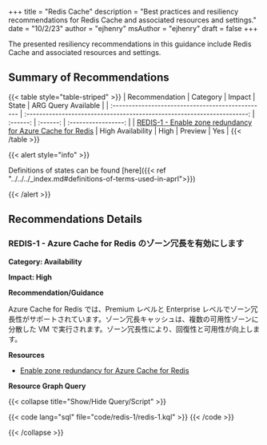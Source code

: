 +++
title = "Redis Cache"
description = "Best practices and resiliency recommendations for Redis Cache and associated resources and settings."
date = "10/2/23"
author = "ejhenry"
msAuthor = "ejhenry"
draft = false
+++

The presented resiliency recommendations in this guidance include Redis Cache and associated resources and settings.

## Summary of Recommendations

{{< table style="table-striped" >}}
| Recommendation                                    |  Category                                                               |  Impact         |  State            | ARG Query Available |
| :------------------------------------------------ | :---------------------------------------------------------------------: | :------:        | :------:          | :-----------------: |
| [REDIS-1 - Enable zone redundancy for Azure Cache for Redis](#redis-1---enable-zone-redundancy-for-azure-cache-for-redis) | High Availability | High | Preview  |         Yes         |
{{< /table >}}

{{< alert style="info" >}}

Definitions of states can be found [here]({{< ref "../../../_index.md#definitions-of-terms-used-in-aprl">}})

{{< /alert >}}

## Recommendations Details

### REDIS-1 - Azure Cache for Redis のゾーン冗長を有効にします

**Category: Availability**

**Impact: High**

**Recommendation/Guidance**

Azure Cache for Redis では、Premium レベルと Enterprise レベルでゾーン冗長性がサポートされています。ゾーン冗長キャッシュは、複数の可用性ゾーンに分散した VM で実行されます。ゾーン冗長性により、回復性と可用性が向上します。

**Resources**

- [Enable zone redundancy for Azure Cache for Redis](https://learn.microsoft.com/ja-jp/azure/azure-cache-for-redis/cache-how-to-zone-redundancy)

**Resource Graph Query**

{{< collapse title="Show/Hide Query/Script" >}}

{{< code lang="sql" file="code/redis-1/redis-1.kql" >}} {{< /code >}}

{{< /collapse >}}

<br><br>
